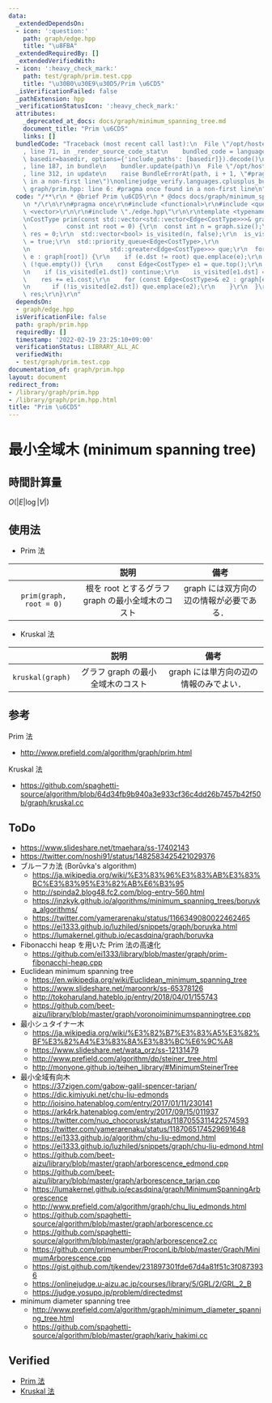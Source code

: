 ```yaml
---
data:
  _extendedDependsOn:
  - icon: ':question:'
    path: graph/edge.hpp
    title: "\u8FBA"
  _extendedRequiredBy: []
  _extendedVerifiedWith:
  - icon: ':heavy_check_mark:'
    path: test/graph/prim.test.cpp
    title: "\u30B0\u30E9\u30D5/Prim \u6CD5"
  _isVerificationFailed: false
  _pathExtension: hpp
  _verificationStatusIcon: ':heavy_check_mark:'
  attributes:
    _deprecated_at_docs: docs/graph/minimum_spanning_tree.md
    document_title: "Prim \u6CD5"
    links: []
  bundledCode: "Traceback (most recent call last):\n  File \"/opt/hostedtoolcache/Python/3.10.2/x64/lib/python3.10/site-packages/onlinejudge_verify/documentation/build.py\"\
    , line 71, in _render_source_code_stat\n    bundled_code = language.bundle(stat.path,\
    \ basedir=basedir, options={'include_paths': [basedir]}).decode()\n  File \"/opt/hostedtoolcache/Python/3.10.2/x64/lib/python3.10/site-packages/onlinejudge_verify/languages/cplusplus.py\"\
    , line 187, in bundle\n    bundler.update(path)\n  File \"/opt/hostedtoolcache/Python/3.10.2/x64/lib/python3.10/site-packages/onlinejudge_verify/languages/cplusplus_bundle.py\"\
    , line 312, in update\n    raise BundleErrorAt(path, i + 1, \"#pragma once found\
    \ in a non-first line\")\nonlinejudge_verify.languages.cplusplus_bundle.BundleErrorAt:\
    \ graph/prim.hpp: line 6: #pragma once found in a non-first line\n"
  code: "/**\r\n * @brief Prim \u6CD5\r\n * @docs docs/graph/minimum_spanning_tree.md\r\
    \n */\r\n\r\n#pragma once\r\n#include <functional>\r\n#include <queue>\r\n#include\
    \ <vector>\r\n\r\n#include \"./edge.hpp\"\r\n\r\ntemplate <typename CostType>\r\
    \nCostType prim(const std::vector<std::vector<Edge<CostType>>>& graph,\r\n   \
    \           const int root = 0) {\r\n  const int n = graph.size();\r\n  CostType\
    \ res = 0;\r\n  std::vector<bool> is_visited(n, false);\r\n  is_visited[root]\
    \ = true;\r\n  std::priority_queue<Edge<CostType>,\r\n                      std::vector<Edge<CostType>>,\r\
    \n                      std::greater<Edge<CostType>>> que;\r\n  for (const Edge<CostType>&\
    \ e : graph[root]) {\r\n    if (e.dst != root) que.emplace(e);\r\n  }\r\n  while\
    \ (!que.empty()) {\r\n    const Edge<CostType> e1 = que.top();\r\n    que.pop();\r\
    \n    if (is_visited[e1.dst]) continue;\r\n    is_visited[e1.dst] = true;\r\n\
    \    res += e1.cost;\r\n    for (const Edge<CostType>& e2 : graph[e1.dst]) {\r\
    \n      if (!is_visited[e2.dst]) que.emplace(e2);\r\n    }\r\n  }\r\n  return\
    \ res;\r\n}\r\n"
  dependsOn:
  - graph/edge.hpp
  isVerificationFile: false
  path: graph/prim.hpp
  requiredBy: []
  timestamp: '2022-02-19 23:25:10+09:00'
  verificationStatus: LIBRARY_ALL_AC
  verifiedWith:
  - test/graph/prim.test.cpp
documentation_of: graph/prim.hpp
layout: document
redirect_from:
- /library/graph/prim.hpp
- /library/graph/prim.hpp.html
title: "Prim \u6CD5"
---
```

# 最小全域木 (minimum spanning tree)


## 時間計算量

$O(\lvert E \rvert \log{\lvert V \rvert})$


## 使用法

- Prim 法

||説明|備考|
|:--:|:--:|:--:|
|`prim(graph, root = 0)`|根を $\mathrm{root}$ とするグラフ $\mathrm{graph}$ の最小全域木のコスト|$\mathrm{graph}$ には双方向の辺の情報が必要である．|

- Kruskal 法

||説明|備考|
|:--:|:--:|:--:|
|`kruskal(graph)`|グラフ $\mathrm{graph}$ の最小全域木のコスト|$\mathrm{graph}$ には単方向の辺の情報のみでよい．|


## 参考

Prim 法
- http://www.prefield.com/algorithm/graph/prim.html

Kruskal 法
- https://github.com/spaghetti-source/algorithm/blob/64d34fb9b940a3e933cf36c4dd26b7457b42f50b/graph/kruskal.cc


## ToDo

- https://www.slideshare.net/tmaehara/ss-17402143
- https://twitter.com/noshi91/status/1482583425421029376
- ブルーフカ法 (Borůvka's algorithm)
  - https://ja.wikipedia.org/wiki/%E3%83%96%E3%83%AB%E3%83%BC%E3%83%95%E3%82%AB%E6%B3%95
  - http://spinda2.blog48.fc2.com/blog-entry-560.html
  - https://inzkyk.github.io/algorithms/minimum_spanning_trees/boruvka_algorithms/
  - https://twitter.com/yamerarenaku/status/1166349080022462465
  - https://ei1333.github.io/luzhiled/snippets/graph/boruvka.html
  - https://lumakernel.github.io/ecasdqina/graph/boruvka
- Fibonacchi heap を用いた Prim 法の高速化
  - https://github.com/ei1333/library/blob/master/graph/prim-fibonacchi-heap.cpp
- Euclidean minimum spanning tree
  - https://en.wikipedia.org/wiki/Euclidean_minimum_spanning_tree
  - https://www.slideshare.net/maroonrk/ss-65378126
  - http://tokoharuland.hateblo.jp/entry/2018/04/01/155743
  - https://github.com/beet-aizu/library/blob/master/graph/voronoiminimumspanningtree.cpp
- 最小シュタイナー木
  - https://ja.wikipedia.org/wiki/%E3%82%B7%E3%83%A5%E3%82%BF%E3%82%A4%E3%83%8A%E3%83%BC%E6%9C%A8
  - https://www.slideshare.net/wata_orz/ss-12131479
  - http://www.prefield.com/algorithm/dp/steiner_tree.html
  - http://monyone.github.io/teihen_library/#MinimumSteinerTree
- 最小全域有向木
  - https://37zigen.com/gabow-galil-spencer-tarjan/
  - https://dic.kimiyuki.net/chu-liu-edmonds
  - http://joisino.hatenablog.com/entry/2017/01/11/230141
  - https://ark4rk.hatenablog.com/entry/2017/09/15/011937
  - https://twitter.com/nuo_chocorusk/status/1187055311422574593
  - https://twitter.com/yamerarenaku/status/1187065174529691648
  - https://ei1333.github.io/algorithm/chu-liu-edmond.html
  - https://ei1333.github.io/luzhiled/snippets/graph/chu-liu-edmond.html
  - https://github.com/beet-aizu/library/blob/master/graph/arborescence_edmond.cpp
  - https://github.com/beet-aizu/library/blob/master/graph/arborescence_tarjan.cpp
  - https://lumakernel.github.io/ecasdqina/graph/MinimumSpanningArborescence
  - http://www.prefield.com/algorithm/graph/chu_liu_edmonds.html
  - https://github.com/spaghetti-source/algorithm/blob/master/graph/arborescence.cc
  - https://github.com/spaghetti-source/algorithm/blob/master/graph/arborescence2.cc
  - https://github.com/primenumber/ProconLib/blob/master/Graph/MinimumArborescence.cpp
  - https://gist.github.com/tjkendev/231897301fde67d4a81f51c3f0873936
  - https://onlinejudge.u-aizu.ac.jp/courses/library/5/GRL/2/GRL_2_B
  - https://judge.yosupo.jp/problem/directedmst
- minimum diameter spanning tree
  - http://www.prefield.com/algorithm/graph/minimum_diameter_spanning_tree.html
  - https://github.com/spaghetti-source/algorithm/blob/master/graph/kariv_hakimi.cc


## Verified

- [Prim 法](https://onlinejudge.u-aizu.ac.jp/solutions/problem/GRL_2_A/review/4083632/emthrm/C++14)
- [Kruskal 法](https://onlinejudge.u-aizu.ac.jp/solutions/problem/GRL_2_A/review/4083639/emthrm/C++14)
